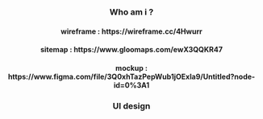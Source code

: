 <h3 align="center">
Who am i ?
</h3>

<h4 align="center">
wireframe : https://wireframe.cc/4Hwurr
</h4>

<h4 align="center">
sitemap : https://www.gloomaps.com/ewX3QQKR47
</h4>

<h4 align="center">
mockup : https://www.figma.com/file/3Q0xhTazPepWub1jOExIa9/Untitled?node-id=0%3A1
</h4>

<h3 align="center">
UI design
</h3>
